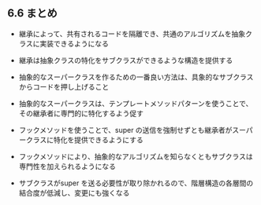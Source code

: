 ## 6.6 まとめ

- 継承によって、共有されるコードを隔離でき、共通のアルゴリズムを抽象クラスに実装できるようになる
- 継承は抽象クラスの特化をサブクラスができるような構造を提供する
- 抽象的なスーパークラスを作るための一番良い方法は、具象的なサブクラスからコードを押し上げること

- 抽象的なスーパークラスは、テンプレートメソッドパターンを使うことで、その継承者に専門的に特化するよう促す
- フックメソッドを使うことで、super の送信を強制せずとも継承者がスーパークラスに特化を提供できるようにする
- フックメソッドにより、抽象的なアルゴリズムを知らなくともサブクラスは専門性を加えられるようになる
- サブクラスがsuper を送る必要性が取り除かれるので、階層構造の各層間の結合度が低減し、変更にも強くなる
